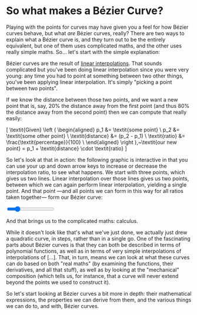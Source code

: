 # So what makes a Bézier Curve?

Playing with the points for curves may have given you a feel for how Bézier curves behave, but what *are* Bézier curves, really? There are two ways to explain what a Bézier curve is, and they turn out to be the entirely equivalent, but one of them uses complicated maths, and the other uses really simple maths. So... let's start with the simple explanation:

Bézier curves are the result of [linear interpolations](https://en.wikipedia.org/wiki/Linear_interpolation). That sounds complicated but you've been doing linear interpolation since you were very young: any time you had to point at something between two other things, you've been applying linear interpolation. It's simply "picking a point between two points".

If we know the distance between those two points, and we want a new point that is, say, 20% the distance away from the first point (and thus 80% the distance away from the second point) then we can compute that really easily:

\[
\textit{Given} \left (
  \begin{aligned}
    p_1 &= \textit{some point} \\
    p_2 &= \textit{some other point} \\
    \textit{distance} &= (p_2 - p_1) \\
    \textit{ratio} &= \frac{\textit{percentage}}{100} \\
  \end{aligned}
\right ),~\textit{our new point} = p_1 + \textit{distance} \cdot \textit{ratio}
\]

So let's look at that in action: the following graphic is interactive in that you can use your up and down arrow keys to increase or decrease the interpolation ratio, to see what happens. We start with three points, which gives us two lines. Linear interpolation over those lines gives us two points, between which we can again perform linear interpolation, yielding a single point. And that point —and all points we can form in this way for all ratios taken together— form our Bézier curve:

<graphics-element title="Linear Interpolation leading to Bézier curves" width="825" src="./interpolation.js">
  <input type="range" min="10" max="90" step="1" value="25" class="slide-control">
</graphics-element>

And that brings us to the complicated maths: calculus.

While it doesn't look like that's what we've just done, we actually just drew a quadratic curve, in steps, rather than in a single go. One of the fascinating parts about Bézier curves is that they can both be described in terms of polynomial functions, as well as in terms of very simple interpolations of interpolations of [...]. That, in turn, means we can look at what these curves can do based on both "real maths" (by examining the functions, their derivatives, and all that stuff), as well as by looking at the "mechanical" composition (which tells us, for instance, that a curve will never extend beyond the points we used to construct it).

So let's start looking at Bézier curves a bit more in depth: their mathematical expressions, the properties we can derive from them, and the various things we can do to, and with, Bézier curves.
